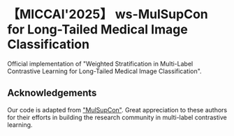 # 【MICCAI'2025】 ws-MulSupCon for Long-Tailed Medical Image Classification

Official implementation of "Weighted Stratification in Multi-Label Contrastive Learning for Long-Tailed Medical Image Classification". 

## Acknowledgements
Our code is adapted from ["MulSupCon"](https://github.com/williamzhangsjtu/MulSupCon). Great appreciation to these authors for their efforts in building the research community in multi-label contrastive learning.
